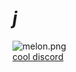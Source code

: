 # __***j***__
![melon.png](https://media.discordapp.net/attachments/695424384092995636/851282812258615316/melon.png)  
[cool discord](https://discord.gg/KanRhdQwQe)
